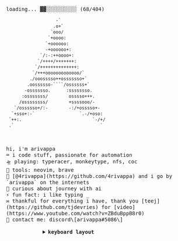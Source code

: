 <!-- README inspired by @UnrealApex's -->

<samp>loading... ▓▓░░░░░░░░░░ (68/404)</samp>
  
```
                   -`
                  .o+`
                 `ooo/
                `+oooo:
               `+oooooo:
               -+oooooo+:
             `/:-:++oooo+:
            `/++++/+++++++:
           `/++++++++++++++:
          `/+++ooooooooooooo/`
         ./ooosssso++osssssso+`
        .oossssso-````/ossssss+`
       -osssssso.      :ssssssso.
      :osssssss/        osssso+++.
     /ossssssss/        +ssssooo/-
   `/ossssso+/:-        -:/+osssso+-
  `+sso+:-`                 `.-/+oso:
 `++:.                           `-/+/
 .`                                 `
```
  
<samp>
  <br>
  <br>
  hi, i'm arivappa
  <br>
  ⌨ i code stuff, passionate for automation
  <br>
  🛸 playing: typeracer, monkeytype, nfs, coc
  <br>
  🧰 tools: neovim, brave
  <br>
  📡 [@4rivappa](https://github.com/4rivappa) and i go by `arivappa` on the internets
  <br>
  🔭 curious about journey with ai
  <br>
  ⚡ fun fact: i like typing _
  <br>
  ✉️ thankful for everything i have, thank you [teej](https://github.com/tjdevries) for [video](https://www.youtube.com/watch?v=ZBduBppB8r0)
  <br>
  💬 contact me: discord\[arivappa#5086\]
  <br>
  <br>
</samp>

<details style="margin-left:100px;" closed>
<summary><samp><b>keyboard layout</b></samp></summary>
  <br>
  <img src="./keyboard-layout.png" alt="layout image" height="120"/>
  <br>
  <samp>
    wanna <a href="https://cal.com/arivappa">hangout</a>
  </samp>
</details>
